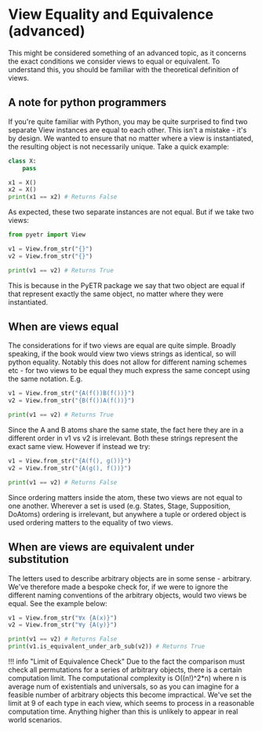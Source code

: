 # View Equality and Equivalence (advanced)

This might be considered something of an advanced topic, as it concerns the exact conditions we consider views to equal or equivalent. To understand this, you should be familiar with the theoretical definition of views.

## A note for python programmers

If you're quite familiar with Python, you may be quite surprised to find two separate View instances are equal to each other. This isn't a mistake - it's by design. We wanted to ensure that no matter where a view is instantiated, the resulting object is not necessarily unique. Take a quick example:

```py
class X:
    pass

x1 = X()
x2 = X()
print(x1 == x2) # Returns False
```

As expected, these two separate instances are not equal. But if we take two views:

```py
from pyetr import View

v1 = View.from_str("{}")
v2 = View.from_str("{}")

print(v1 == v2) # Returns True
```

This is because in the PyETR package we say that two object are equal if that represent exactly the same object, no matter where they were instantiated.

## When are views equal

The considerations for if two views are equal are quite simple. Broadly speaking, if the book would  view two views strings as identical, so will python equality. Notably this does not allow for different naming schemes etc - for two views to be equal they much express the same concept using the same notation. E.g.

```py
v1 = View.from_str("{A(f())B(f())}")
v2 = View.from_str("{B(f())A(f())}")

print(v1 == v2) # Returns True
```

Since the A and B atoms share the same state, the fact here they are in a different order in v1 vs v2 is irrelevant. Both these strings represent the exact same view. However if instead we try:

```py
v1 = View.from_str("{A(f(), g())}")
v2 = View.from_str("{A(g(), f())}")

print(v1 == v2) # Returns False
```

Since ordering matters inside the atom, these two views are not equal to one another. Wherever a set is used (e.g. States, Stage, Supposition, DoAtoms) ordering is irrelevant, but anywhere a tuple or ordered object is used ordering matters to the equality of two views.

## When are views are equivalent under substitution

The letters used to describe arbitrary objects are in some sense - arbitrary. We've therefore made a bespoke check for, if we were to ignore the different naming conventions of the arbitrary objects, would two views be equal. See the example below:

```py
v1 = View.from_str("∀x {A(x)}")
v2 = View.from_str("∀y {A(y)}")

print(v1 == v2) # Returns False
print(v1.is_equivalent_under_arb_sub(v2)) # Returns True
```
!!! info "Limit of Equivalence Check"
    Due to the fact the comparison must check all permutations for a series of arbitrary objects, there is a certain computation limit. The computational complexity is O((n!)^2*n) where n is average num of existentials and universals, so as you can imagine for a feasible number of arbitrary objects this become impractical. We've set the limit at 9 of each type in each view, which seems to process in a reasonable computation time. Anything higher than this is unlikely to appear in real world scenarios.
